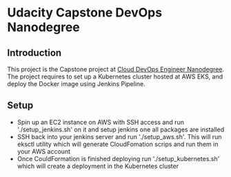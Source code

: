 # Udacity Capstone DevOps Nanodegree

## Introduction

This project is the Capstone project at [Cloud DevOps Engineer Nanodegree](https://www.udacity.com/course/cloud-dev-ops-nanodegree--nd9991). The project requires to set up a Kubernetes cluster hosted at AWS EKS, and deploy the Docker image using Jenkins Pipeline.

## Setup

* Spin up an EC2 instance on AWS with SSH access and run './setup_jenkins.sh' on it and setup jenkins one all packages are installed
* SSH back into your jenkins server and run './setup_aws.sh'. This will run eksctl utility which will generate CloudFomation scrips and run them in your AWS account
* Once CouldFormation is finished deploying run './setup_kubernetes.sh' which will create a deployment in the Kubernetes cluster

